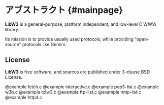 # アブストラクト {#mainpage}

**LibW3** is a general-purpose, platform independent, and low-level C WWW library.

Its mission is to provide usually used protocols, while providing "open-source" protocols like Gemini.

## License

**LibW3** is free software, and sources are published under 3-clause BSD License.


@example fetch.c
@example interactive.c
@example pop3-list.c
@example w3b.c
@example tclw3.c
@example ftp-list.c
@example nntp-list.c
@example httpd.c
